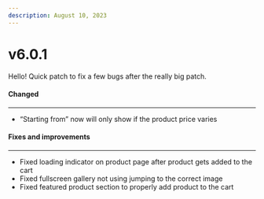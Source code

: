 ```yaml
---
description: August 10, 2023
---
```


# v6.0.1

Hello! Quick patch to fix a few bugs after the really big patch.

#### **Changed**

***

* “Starting from” now will only show if the product price varies

#### **Fixes and improvements**

***

* Fixed loading indicator on product page after product gets added to the cart
* Fixed fullscreen gallery not using jumping to the correct image
* Fixed featured product section to properly add product to the cart
